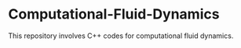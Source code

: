# Computational-Fluid-Dynamics
This repository involves C++ codes for computational fluid dynamics.
